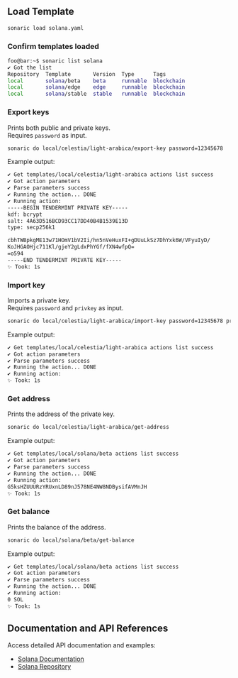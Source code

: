 
## Load Template

```bash
sonaric load solana.yaml
```

### Confirm templates loaded

```bash
foo@bar:~$ sonaric list solana
✔ Got the list
Repository  Template       Version  Type      Tags
local       solana/beta    beta     runnable  blockchain
local       solana/edge    edge     runnable  blockchain
local       solana/stable  stable   runnable  blockchain
```

### Export keys
Prints both public and private keys.  
Requires `password` as input.

```bash
sonaric do local/celestia/light-arabica/export-key password=12345678
```
Example output:
```bash
✔ Get templates/local/celestia/light-arabica actions list success
✔ Got action parameters
✔ Parse parameters success
✔ Running the action... DONE
✔ Running action:
-----BEGIN TENDERMINT PRIVATE KEY-----
kdf: bcrypt
salt: 4A63D516BCD93CC17DD40B4B1539E13D
type: secp256k1

cbhTWBpkgME13w71HOmV1bV2Ii/hn5nVeHuxFI+gDUuLkSz7DhYxk6W/VFyuIyD/
KoJHGAOHjc711Kl/gjeY2gLdxPhYGf/fXN4wfpQ=
=o594
-----END TENDERMINT PRIVATE KEY-----
✨ Took: 1s
```

### Import key
Imports a private key.  
Requires `password` and `privkey` as input.
```bash
sonaric do local/celestia/light-arabica/import-key password=12345678 privkey=$SOME_VARIABLE
```
Example output:
```bash
✔ Get templates/local/celestia/light-arabica actions list success
✔ Got action parameters
✔ Parse parameters success
✔ Running the action... DONE
✔ Running action:
✨ Took: 1s
```

### Get address
Prints the address of the private key.
```bash
sonaric do local/celestia/light-arabica/get-address
```
Example output:
```bash
✔ Get templates/local/solana/beta actions list success
✔ Got action parameters
✔ Parse parameters success
✔ Running the action... DONE
✔ Running action:
G5ksHZUUURzYRUxnLD89nJ578NE4NW8NDBysifAVMnJH
✨ Took: 1s
```

### Get balance
Prints the balance of the address.
```bash
sonaric do local/solana/beta/get-balance
```
Example output:
```bash
✔ Get templates/local/solana/beta actions list success
✔ Got action parameters
✔ Parse parameters success
✔ Running the action... DONE
✔ Running action:
0 SOL
✨ Took: 1s
```

## Documentation and API References
Access detailed API documentation and examples:
- [Solana Documentation](https://docs.solanalabs.com/)
- [Solana Repository](https://github.com/solana-labs/solana)
